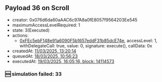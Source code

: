 ## Payload 36 on Scroll

- creator: 0x076d6da60aAAC6c97A8a0fE8057f9564203Ee545
- maximumAccessLevelRequired: 1
- state: 3(Executed)
- actions:
  - [0xFEc5ebF148e91a6090F5b1657eddF31b85dcE74e](https://scrollscan.com/tx/0xFEc5ebF148e91a6090F5b1657eddF31b85dcE74e), accessLevel: 1, withDelegateCall: true, value: 0, signature: execute(), callData: 0x
- createdAt: [11/03/2025, 13:20:14](https://scrollscan.com/tx/0xffbe8ac48c37a512224951692f9d11c0029fcb5515996e2a376d9c5e59f177d7)
- queuedAt: [18/03/2025, 10:56:23](https://scrollscan.com/tx/0x3777d66493a73ca287ff52edecc448f4b59ad7c08a449032061f3d1daa404237)
- executedAt: [19/03/2025, 16:05:16, block: 14114573](https://scrollscan.com/tx/0xf703f1926e440f2d31d770f4cfb162e676a59ab0c717a869ef0f87a688ad9328)

### :sos: simulation failed: 33
